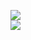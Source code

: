 [![](https://img.shields.io/badge/Made%20With-Github%20Spray-lightgrey.svg?style=for-the-badge&logo=github)](https://github.com/Annihil/github-spray#3530)  
[![](https://i.imgur.com/2DrTn0Z.gif)](https://github.com/Annihil/github-spray)